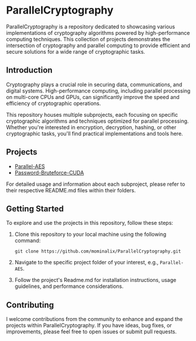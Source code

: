 # ParallelCryptography

ParallelCryptography is a repository dedicated to showcasing various implementations of cryptography algorithms powered by high-performance computing techniques. This collection of projects demonstrates the intersection of cryptography and parallel computing to provide efficient and secure solutions for a wide range of cryptographic tasks.

## Introduction

Cryptography plays a crucial role in securing data, communications, and digital systems. High-performance computing, including parallel processing on multi-core CPUs and GPUs, can significantly improve the speed and efficiency of cryptographic operations. 

This repository houses multiple subprojects, each focusing on specific cryptographic algorithms and techniques optimized for parallel processing. Whether you're interested in encryption, decryption, hashing, or other cryptographic tasks, you'll find practical implementations and tools here.

## Projects

- [Parallel-AES](/Parallel-AES)
- [Password-Bruteforce-CUDA](/Password-Bruteforce-CUDA)

For detailed usage and information about each subproject, please refer to their respective README.md files within their folders.

## Getting Started

To explore and use the projects in this repository, follow these steps:

1. Clone this repository to your local machine using the following command:

   ```shell
   git clone https://github.com/mominalix/ParallelCryptography.git
   ```

2. Navigate to the specific project folder of your interest, e.g., `Parallel-AES`.

3. Follow the project's Readme.md for installation instructions, usage guidelines, and performance considerations.

## Contributing

I welcome contributions from the community to enhance and expand the projects within ParallelCryptography. If you have ideas, bug fixes, or improvements, please feel free to open issues or submit pull requests. 
